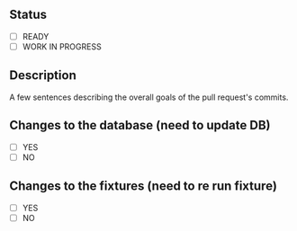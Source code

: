 ## Status
- [ ] READY
- [ ] WORK IN PROGRESS

## Description
A few sentences describing the overall goals of the pull request's commits.

## Changes to the database (need to update DB)
- [ ] YES
- [ ] NO

## Changes to the fixtures (need to re run fixture)
- [ ] YES
- [ ] NO
